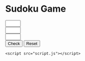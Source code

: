 <!DOCTYPE html>
<html lang="en">
<head>
    <meta charset="UTF-8">
    <meta name="viewport" content="width=device-width, initial-scale=1.0">
    <title>Sudoku Game</title>
    <link rel="stylesheet" href="styles.css">
</head>
<body>
    <div class="sudoku-container">
        <h1>Sudoku Game</h1>
        <div class="grid">
            <!-- 81 Sudoku cells (9x9 grid) -->
            <!-- Create 81 cells with an input for user to fill -->
            <div class="cell"><input type="number" min="1" max="9"></div>
            <div class="cell"><input type="number" min="1" max="9"></div>
            <div class="cell"><input type="number" min="1" max="9"></div>
            <!-- Repeat this div 81 times to create a 9x9 grid -->
            <!-- Here, you can continue creating 81 cells -->
        </div>
        <div class="buttons">
            <button id="checkBtn">Check</button>
            <button id="resetBtn">Reset</button>
        </div>
    </div>

    <script src="script.js"></script>
</body>
</html>
